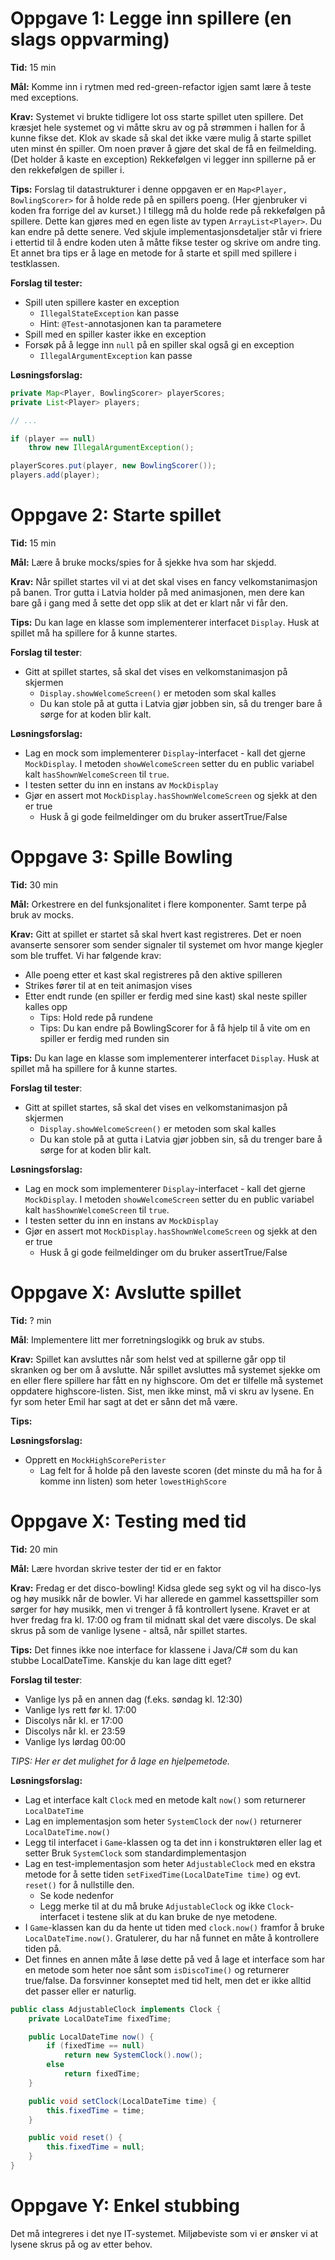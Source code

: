 # Oppgave 1: Legge inn spillere (en slags oppvarming)

**Tid:** 15 min

**Mål:** Komme inn i rytmen med red-green-refactor igjen samt lære å teste med exceptions.

**Krav:**
Systemet vi brukte tidligere lot oss starte spillet uten spillere. Det kræsjet hele systemet og vi måtte skru av og på strømmen i hallen for å kunne fikse det. Klok av skade så skal det ikke være mulig å starte spillet uten minst én spiller. Om noen prøver å gjøre det skal de få en feilmelding.
(Det holder å kaste en exception)
Rekkefølgen vi legger inn spillerne på er den rekkefølgen de spiller i.

**Tips:**
Forslag til datastrukturer i denne oppgaven er en `Map<Player, BowlingScorer>` for å holde rede på en spillers poeng. (Her gjenbruker vi koden fra forrige del av kurset.) I tillegg må du holde rede på rekkefølgen på spillere. Dette kan gjøres med en egen liste av typen `ArrayList<Player>`. Du kan endre på dette senere. Ved skjule implementasjonsdetaljer står vi friere i ettertid til å endre koden uten å måtte fikse tester og skrive om andre ting.
Et annet bra tips er å lage en metode for å starte et spill med spillere i testklassen.

**Forslag til tester:**

* Spill uten spillere kaster en exception
  * `IllegalStateException` kan passe
  * Hint: `@Test`-annotasjonen kan ta parametere
* Spill med en spiller kaster ikke en exception
* Forsøk på å legge inn `null` på en spiller skal også gi en exception
  * `IllegalArgumentException` kan passe

**Løsningsforslag:**

```java
private Map<Player, BowlingScorer> playerScores;
private List<Player> players;

// ...

if (player == null)
    throw new IllegalArgumentException();

playerScores.put(player, new BowlingScorer());
players.add(player);
```


# Oppgave 2: Starte spillet

**Tid:** 15 min

**Mål:** Lære å bruke mocks/spies for å sjekke hva som har skjedd.

**Krav:**
Når spillet startes vil vi at det skal vises en fancy velkomstanimasjon på banen. Tror gutta i Latvia holder på med animasjonen, men dere kan bare gå i gang med å sette det opp slik at det er klart når vi får den.

**Tips:**
Du kan lage en klasse som implementerer interfacet `Display`.
Husk at spillet må ha spillere for å kunne startes.

**Forslag til tester**:

* Gitt at spillet startes, så skal det vises en velkomstanimasjon på skjermen
  * `Display.showWelcomeScreen()` er metoden som skal kalles
  * Du kan stole på at gutta i Latvia gjør jobben sin, så du trenger bare å sørge for at koden blir kalt.

**Løsningsforslag:**

* Lag en mock som implementerer `Display`-interfacet - kall det gjerne `MockDisplay`. I metoden `showWelcomeScreen` setter du en public variabel kalt `hasShownWelcomeScreen` til `true`.
* I testen setter du inn en instans av `MockDisplay`
* Gjør en assert mot `MockDisplay.hasShownWelcomeScreen` og sjekk at den er true
  * Husk å gi gode feilmeldinger om du bruker assertTrue/False

# Oppgave 3: Spille Bowling

**Tid:** 30 min

**Mål:** Orkestrere en del funksjonalitet i flere komponenter. Samt terpe på bruk av mocks.

**Krav:**
Gitt at spillet er startet så skal hvert kast registreres. Det er noen avanserte sensorer som sender signaler til systemet om hvor mange kjegler som ble truffet. Vi har følgende krav:

* Alle poeng etter et kast skal registreres på den aktive spilleren
* Strikes fører til at en teit animasjon vises
* Etter endt runde (en spiller er ferdig med sine kast) skal neste spiller kalles opp
  * Tips: Hold rede på rundene
  * Tips: Du kan endre på BowlingScorer for å få hjelp til å vite om en spiller er ferdig med runden sin

**Tips:**
Du kan lage en klasse som implementerer interfacet `Display`.
Husk at spillet må ha spillere for å kunne startes.

**Forslag til tester**:

* Gitt at spillet startes, så skal det vises en velkomstanimasjon på skjermen
  * `Display.showWelcomeScreen()` er metoden som skal kalles
  * Du kan stole på at gutta i Latvia gjør jobben sin, så du trenger bare å sørge for at koden blir kalt.

**Løsningsforslag:**

* Lag en mock som implementerer `Display`-interfacet - kall det gjerne `MockDisplay`. I metoden `showWelcomeScreen` setter du en public variabel kalt `hasShownWelcomeScreen` til `true`.
* I testen setter du inn en instans av `MockDisplay`
* Gjør en assert mot `MockDisplay.hasShownWelcomeScreen` og sjekk at den er true
  * Husk å gi gode feilmeldinger om du bruker assertTrue/False



# Oppgave X: Avslutte spillet

**Tid:** ? min

**Mål**: Implementere litt mer forretningslogikk og bruk av stubs.

**Krav:**
Spillet kan avsluttes når som helst ved at spillerne går opp til skranken og ber om å avslutte.
Når spillet avsluttes må systemet sjekke om en eller flere spillere har fått en ny highscore. Om det er tilfelle må systemet oppdatere highscore-listen.
Sist, men ikke minst, må vi skru av lysene. En fyr som heter Emil har sagt at det er sånn det må være.

**Tips:**


**Løsningsforslag:**
* Opprett en `MockHighScorePerister`
  * Lag felt for å holde på den laveste scoren (det minste du må ha for å komme inn listen) som heter `lowestHighScore`


# Oppgave X: Testing med tid

**Tid:** 20 min

**Mål:** Lære hvordan skrive tester der tid er en faktor

**Krav:**
Fredag er det disco-bowling! Kidsa glede seg sykt og vil ha disco-lys og høy musikk når de bowler.
Vi har allerede en gammel kassettspiller som sørger for høy musikk, men vi trenger å få kontrollert lysene.
Kravet er at hver fredag fra kl. 17:00 og fram til midnatt skal det være discolys.
De skal skrus på som de vanlige lysene - altså, når spillet startes.

**Tips:**
Det finnes ikke noe interface for klassene i Java/C# som du kan stubbe LocalDateTime. Kanskje du kan lage ditt eget?

**Forslag til tester**:

* Vanlige lys på en annen dag (f.eks. søndag kl. 12:30)
* Vanlige lys rett før kl. 17:00
* Discolys når kl. er 17:00
* Discolys når kl. er 23:59
* Vanlige lys lørdag 00:00

_TIPS: Her er det mulighet for å lage en hjelpemetode._

**Løsningsforslag:**

* Lag et interface kalt `Clock` med en metode kalt `now()` som returnerer `LocalDateTime`
* Lag en implementasjon som heter `SystemClock` der `now()`  returnerer `LocalDateTime.now()`
* Legg til interfacet i `Game`-klassen og ta det inn i konstruktøren eller lag et setter
  Bruk `SystemClock` som standardimplementasjon
* Lag en test-implementasjon som heter `AdjustableClock` med en ekstra metode for å sette tiden `setFixedTime(LocalDateTime time)` og evt. `reset()` for å nullstille den.
  * Se kode nedenfor
  * Legg merke til at du må bruke `AdjustableClock` og ikke `Clock`-interfacet i testene slik at du kan bruke de nye metodene.
* I `Game`-klassen kan du da hente ut tiden med `clock.now()` framfor å bruke `LocalDateTime.now()`. Gratulerer, du har nå funnet en måte å kontrollere tiden på.
* Det finnes en annen måte å løse dette på ved å lage et interface som har en metode som heter noe sånt som `isDiscoTime()` og returnerer true/false. Da forsvinner konseptet med tid helt, men det er ikke alltid det passer eller er naturlig.

```java
public class AdjustableClock implements Clock {
    private LocalDateTime fixedTime;

    public LocalDateTime now() {
        if (fixedTime == null)
            return new SystemClock().now();
        else
            return fixedTime;
    }

    public void setClock(LocalDateTime time) {
        this.fixedTime = time;
    }

    public void reset() {
        this.fixedTime = null;
    }
}
```

# Oppgave Y: Enkel stubbing


Det må integreres i det nye IT-systemet. Miljøbeviste som vi er ønsker vi at lysene skrus på og av etter behov.
